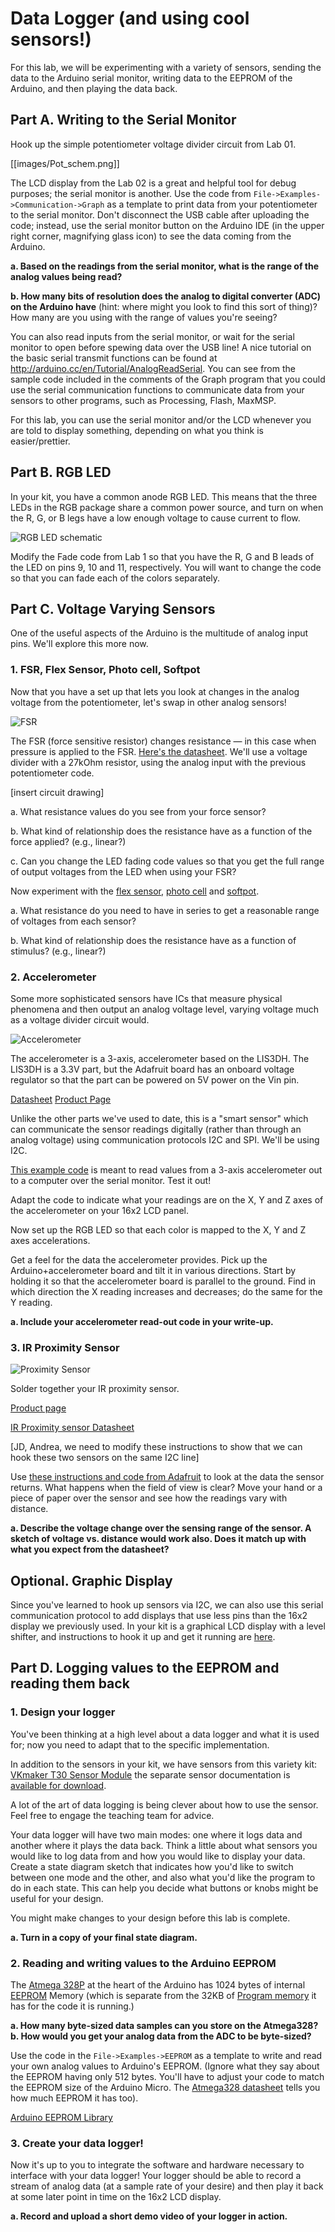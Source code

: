 # Data Logger (and using cool sensors!)

For this lab, we will be experimenting with a variety of sensors, sending the data to the Arduino serial monitor, writing data to the EEPROM of the Arduino, and then playing the data back.

## Part A.  Writing to the Serial Monitor
Hook up the simple potentiometer voltage divider circuit from Lab 01.
 
[[images/Pot_schem.png]]
 
The LCD display from the Lab 02 is a great and helpful tool for debug purposes; the serial monitor is another. Use the code from `File->Examples->Communication->Graph` as a template to print data from your potentiometer to the serial monitor. Don't disconnect the USB cable after uploading the code; instead, use the serial monitor button on the Arduino IDE (in the upper right corner, magnifying glass icon) to see the data coming from the Arduino. 
 
**a. Based on the readings from the serial monitor, what is the range of the analog values being read?**
 
**b. How many bits of resolution does the analog to digital converter (ADC) on the Arduino have** (hint: where might you look to find this sort of thing)? How many are you using with the range of values you're seeing?
 
You can also read inputs from the serial monitor, or wait for the serial monitor to open before spewing data over the USB line! A nice tutorial on the basic serial transmit functions can be found at http://arduino.cc/en/Tutorial/AnalogReadSerial. You can see from the sample code included in the comments of the Graph program that you could use the serial communication functions to communicate data from your sensors to other programs, such as Processing, Flash, MaxMSP.
 
For this lab, you can use the serial monitor and/or the LCD whenever you are told to display something, depending on what you think is easier/prettier.

## Part B. RGB LED

In your kit, you have a common anode RGB LED. This means that the three LEDs in the RGB package share a common power source, and turn on when the R, G, or B legs have a low enough voltage to cause current to flow.

![RGB LED schematic](https://storage.googleapis.com/stateless-www-faranux-com/2017/02/5mm-RGB-LED-Anode.png)

Modify the Fade code from Lab 1 so that you have the R, G and B leads of the LED on pins 9, 10 and 11, respectively. You will want to change the code so that you can fade each of the colors separately. 

## Part C. Voltage Varying Sensors 
One of the useful aspects of the Arduino is the multitude of analog input pins. We'll explore this more now.
 
### 1. FSR, Flex Sensor, Photo cell, Softpot
Now that you have a set up that lets you look at changes in the analog voltage from the potentiometer, let's swap in other analog sensors!

![FSR](https://cdn-shop.adafruit.com/1200x900/166-00.jpg)

The FSR (force sensitive resistor) changes resistance — in this case when pressure is applied to the FSR. [Here's the datasheet](https://cdn-shop.adafruit.com/datasheets/FSR400Series_PD.pdf). We'll use a voltage divider with a 27kOhm resistor, using the analog input with the previous potentiometer code.

[insert circuit drawing]

a. What resistance values do you see from your force sensor?

b. What kind of relationship does the resistance have as a function of the force applied? (e.g., linear?)

c. Can you change the LED fading code values so that you get the full range of output voltages from the LED when using your FSR?

Now experiment with the [flex sensor](https://www.adafruit.com/product/1070), [photo cell](https://www.adafruit.com/product/161) and [softpot](https://www.adafruit.com/product/178).

a. What resistance do you need to have in series to get a reasonable range of voltages from each sensor?

b. What kind of relationship does the resistance have as a function of stimulus? (e.g., linear?)


### 2. Accelerometer

Some more sophisticated sensors have ICs that measure physical phenomena and then output an analog voltage level, varying voltage much as a voltage divider circuit would. 

![Accelerometer](https://cdn-shop.adafruit.com/1200x900/2809-00.jpg)
 
The accelerometer is a 3-axis, accelerometer based on the LIS3DH. The LIS3DH is a 3.3V part, but the Adafruit board has an onboard voltage regulator so that the part can be powered on 5V power on the Vin pin.
 
[Datasheet](https://cdn-shop.adafruit.com/datasheets/LIS3DH.pdf)
[Product Page](https://www.adafruit.com/product/2809)
 
Unlike the other parts we've used to date, this is a "smart sensor" which can communicate the sensor readings digitally (rather than through an analog voltage) using communication protocols I2C and SPI. We'll be using I2C.
 
[This example code](https://learn.adafruit.com/adafruit-lis3dh-triple-axis-accelerometer-breakout/arduino) is meant to read values from a 3-axis accelerometer out to a computer over the serial monitor. Test it out!
 
Adapt the code to indicate what your readings are on the X, Y and Z axes of the accelerometer on your 16x2 LCD panel.

Now set up the RGB LED so that each color is mapped to the X, Y and Z axes accelerations.
 
Get a feel for the data the accelerometer provides. Pick up the Arduino+accelerometer board and tilt it in various directions. Start by holding it so that the accelerometer board is parallel to the ground. Find in which direction the X reading increases and decreases; do the same for the Y reading.
 
**a. Include your accelerometer read-out code in your write-up.**

### 3. IR Proximity Sensor

![Proximity Sensor](https://cdn-shop.adafruit.com/1200x900/466-02.jpg)

Solder together your IR proximity sensor.

[Product page](https://www.adafruit.com/product/466) 

[IR Proximity sensor Datasheet](https://cdn-shop.adafruit.com/datasheets/vcnl4000.pdf)
 
[JD, Andrea, we need to modify these instructions to show that we can hook these two sensors on the same I2C line]

Use [these instructions and code from Adafruit](https://learn.adafruit.com/using-vcnl4010-proximity-sensor/arduino) to look at the data the sensor returns. What happens when the field of view is clear? Move your hand or a piece of paper over the sensor and see how the readings vary with distance.
 
**a. Describe the voltage change over the sensing range of the sensor. A sketch of voltage vs. distance would work also. Does it match up with what you expect from the datasheet?**

## Optional. Graphic Display

Since you've learned to hook up sensors via I2C, we can also use this serial communication protocol to add displays that use less pins than the 16x2 display we previously used. In your kit is a graphical LCD display with a level shifter, and instructions to hook it up and get it running are [here](https://www.adafruit.com/product/338).

## Part D. Logging values to the EEPROM and reading them back
 
### 1. Design your logger
You've been thinking at a high level about a data logger and what it is used for; now you need to adapt that to the specific implementation. 

In addition to the sensors in your kit, we have sensors from this variety kit: [VKmaker T30 Sensor Module](https://www.amazon.com/VKmaker-Sensors-Modules-Starter-Arduino/dp/B01CS6UMKQ) the separate sensor documentation is [available for download](https://github.com/FAR-Lab/Developing-and-Designing-Interactive-Devices/wiki/SensorDocumentation.zip).

A lot of the art of data logging is being clever about how to use the sensor. Feel free to engage the teaching team for advice.

Your data logger will have two main modes: one where it logs data and another where it plays the data back. Think a little about what sensors you would like to log data from and how you would like to display your data. Create a state diagram sketch that indicates how you'd like to switch between one mode and the other, and also what you'd like the program to do in each state. This can help you decide what buttons or knobs might be useful for your design.
 
You might make changes to your design before this lab is complete.
 
**a. Turn in a copy of your final state diagram.**

### 2. Reading and writing values to the Arduino EEPROM
The [Atmega 328P](https://www.microchip.com/wwwproducts/en/atmega328p) at the heart of the Arduino has 1024 bytes of internal [EEPROM](http://en.wikipedia.org/wiki/EEPROM) Memory (which is separate from the 32KB of [Program memory](https://en.wikipedia.org/wiki/Read-only_memory) it has for the code it is running.)

**a. How many byte-sized data samples can you store on the Atmega328?**
**b. How would you get your analog data from the ADC to be byte-sized?**

Use the code in the `File->Examples->EEPROM` as a template to write and read your own analog values to Arduino's EEPROM. (Ignore what they say about the EEPROM having only 512 bytes. You'll have to adjust your code to match the EEPROM size of the Arduino Micro. The [Atmega328 datasheet](https://www.microchip.com/wwwproducts/en/atmega328p) tells you how much EEPROM it has too).
 
[Arduino EEPROM Library](https://www.arduino.cc/en/Reference/EEPROM)

### 3. Create your data logger!
Now it's up to you to integrate the software and hardware necessary to interface with your data logger! Your logger should be able to record a stream of analog data (at a sample rate of your desire) and then play it back at some later point in time on the 16x2 LCD display.
 
**a. Record and upload a short demo video of your logger in action.**